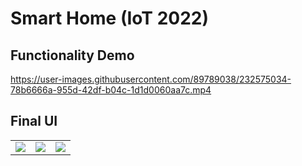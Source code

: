 # Smart Home (IoT 2022)

## Functionality Demo
https://user-images.githubusercontent.com/89789038/232575034-78b6666a-955d-42df-b04c-1d1d0060aa7c.mp4

## Final UI
<table>
  <tr>
    <td><img src="https://user-images.githubusercontent.com/89789038/232574574-5e715d5f-6c52-4207-8bde-8834fb9a1a4c.png"></td>
    <td><img src="https://user-images.githubusercontent.com/89789038/232574596-9c97c57c-5467-40e7-a96c-57b00be8b79a.png"></td>
    <td><img src="https://user-images.githubusercontent.com/89789038/232574619-299f3667-ddb2-4523-964d-2a2f9994bc23.png"></td>
  </tr>
</table>
